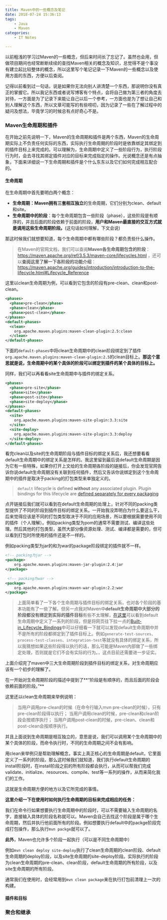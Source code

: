 ```yaml
---
title: Maven中的一些概念及笔记
date: 2018-07-24 15:36:13
tags:
    - Java
    - Maven
categories:
    - IT Notes

---
```


以前粗浅的学习过Maven的一些概念，但后来时间长了忘记了。虽然也会用，但做项目期间也经常断断续续的查找Maven相关的概念及知识，总觉得不是个事没有建立起比较整体的概念，所以这里写个笔记记录一下Maven的一些概念以及使用方面的东西，方便以后查阅。

<!-- more -->

记得以前看到过一句话，说是如果你无法向别人讲清楚一个东西，那说明你没有真正的掌握它。所以我记东西或者说写博客有个特点，会将自己做为第三者的角度去对待，一方面是为了记录下来能让自己以后一个参考，一方面也是为了想让自己和别人理解这个东西，所以文章可能写的有些唠叨，因为记录了一些在了解过程中的疑问及想法，毕竟学习的时候总有点好奇心不是。

### Maven生命周期和插件

在开始之前先说明一下，Maven的生命周期和插件是两个东西，Maven的生命周期实际上不负责任何实际的东西，实际执行生命周期的阶段时是依靠绑定其绑定到的插件目标上来完成的。可以理解为，生命周期中定义了一些阶段行为，执行阶段行为时，会去寻找其绑定插件对应的目标来完成指定的操作。光说概念还是有点抽象，下面来详细说一下生命周期和插件是个什么东东以及它们如何完成相互配合的。



#### 生命周期

在生命周期中首先要明白两个概念：

- **生命周期：**Maven拥有三套**相互独立**的生命周期，它们分别为clean、default和site。
- **生命周期中的阶段**：每个生命周期包含一些阶段（phase），这些阶段是有顺序的，并且后面的阶段依赖于前面的阶段，**用户和Maven最直接的交互方式就是调用这些生命周期阶段。**(这句话如何理解，下文会说)

那这时候我们就想要知道，每个生命周期中都有哪些阶段？都负责些什么操作。

> 在Maven的官网文档，我们可以查阅**Maven各生命周期包含的阶段**：https://maven.apache.org/ref/3.5.3/maven-core/lifecycles.html ，还可以**查阅这里了解一下各阶段的功能介绍**：https://maven.apache.org/guides/introduction/introduction-to-the-lifecycle.html#Lifecycle_Reference



这里以clean生命周期为例，可以看到它包含的阶段有pre-clean、clean和post-clean。

```Xml
<phases>
  <phase>pre-clean</phase>
  <phase>clean</phase>
  <phase>post-clean</phase>
</phases>
<default-phases>
  <clean>
    org.apache.maven.plugins:maven-clean-plugin:2.5:clean
  </clean>
</default-phases>
```

下面的`default-phases`中将clean生命周期中的clean阶段绑定到了插件`org.apache.maven.plugins:maven-clean-plugin:2.5`的clean目标上。**那这个意思就是说，生命周期中的某个具体的阶段可以绑定到插件的某个具体的目标上。**

同样，我们可以再看看site生命周期中与插件的绑定关系。

```xml
<phases>
  <phase>pre-site</phase>
  <phase>site</phase>
  <phase>post-site</phase>
  <phase>site-deploy</phase>
</phases>
<default-phases>
  <site>
    org.apache.maven.plugins:maven-site-plugin:3.3:site
  </site>
  <site-deploy>
    org.apache.maven.plugins:maven-site-plugin:3.3:deploy
  </site-deploy>
</default-phases>
```

看完clean以及site的生命周期阶段与插件目标的绑定关系后，我还想要看看default生命周期中的绑定关系是怎样的。我这里留到最后说default生命周期是因为它有一些特殊，如果你打开上文给的生命周期各阶段的链接后，你会发现官网告诉你说default生命周期没有关联到任何插件，然后又告诉你说绑定到这个生命周期中的插件是取决于packing的打包类型来单独定义的。

> `default` lifecycle is defined **without** any associated plugin. Plugin bindings for this lifecycle are [defined separately for every packaging](https://maven.apache.org/ref/3.5.3/maven-core/default-bindings.html)

点开链接后我们就可以看到在default生命周期的处理上，针对不同的packing类型提供了不同的阶段到插件目标的绑定关系。一开始我没弄明白为什么要这么干，后来觉得应该是不同的打包类型取决于不同的应用场景，所以要根据需要使用不同的插件（个人理解）。例如packing类型为pom的通常不需要测试、编译这些处理。然后其他的打包类型，虽然大部分像资源处理、测试、编译都是需要的，但可以看到打包时所使用的插件还是不一样的。

例如packing类型为jar的和为war的package阶段绑定的插件就不一样。

```Xml
<!-- packing为jar -->
<package>
    org.apache.maven.plugins:maven-jar-plugin:2.4:jar
</package>
 
 <!-- packing为war -->
<package>
    org.apache.maven.plugins:maven-war-plugin:2.2:war
</package>
```


> 上面简单看了一下各个生命周期与插件目标的绑定关系，也对各个阶段的基本功能有了一些了解。但另一点我对Maven中**default生命周期中大部分的阶段都没有绑定到实际的插件目标**有些不太理解，[在这里](https://maven.apache.org/guides/introduction/introduction-to-the-lifecycle.html#Lifecycle_Reference)可以看到default生命周期中定义了一系列的阶段，但是将网页往下拉一点的[Built-in_Lifecycle_Bindings](https://maven.apache.org/guides/introduction/introduction-to-the-lifecycle.html#Built-in_Lifecycle_Bindings)中可以仔细看一下就可以发现default生命周期中并不是所有的阶段都绑定到了插件目标上。例如`generate-test-sources`、`process-test-classes`、`integration-test`等就没有具体的绑定关系，所以我猜想如果这些阶段得以执行的话，那么可能是Maven内部做了一些绑定处理，否则就是它们不会有实际的行为。，这点目前还需要进一步证实。



上面介绍完了maven中三大生命周期阶段到插件目标的绑定关系，对生命周期应该有一个初步的理解了。

在一开始对生命周期阶段的描述中提到了**“阶段是有顺序的，而且后面的阶段会依赖前面的阶段。”**

这里还以clean生命周期来举例说明：
> 当用户调用pre-clean的时候（在命令行输入mvn pre-clean的时候），只有pre-clean阶段得以执行；
> 当用户调用clean的时候，pre-clean和clean阶段会按顺序执行；
> 当用户调用post-clean的时候，pre-clean、clean和post-clean会按顺序执行。

并且上面说到生命周期是相互独立的，意思是说，我们可以调用某个生命周期中的某个具体的阶段，而命令执行时，不同的生命周期之间不会有影响。

用clean来举例只是帮助理解概念，事实上真正核心的生命周期是default，它里面定义了一系列的阶段。那么这时候我们就知道，我们执行default生命周期的install阶段时，在install阶段之前的所有阶段都会执行，从而可以帮我们完成validate、initialize、resources、compile、test等一系列的操作，从而来简化我们的工作。

这就是生命周期方便的地方以及它所完成的事情。



**这里介绍一下在使用时如何执行生命周期的目标来完成相应的任务：**

我们在命令行如果想要执行生命周期中的阶段时，可以不需要输入生命周期的名字，直接输入具体的阶段名称就可以。Maven会自己去找这个阶段是属于哪个生命周期，然后并执行他前面所有的阶段。例如想要执行default中的packge阶段完成打包操作，那么执行`mvn packge`就可以了。

**此外**，Maven也允许多个阶段一起执行（可以是不同生命周期中）

例如`mvn clean deploy site-deploy`执行了clean生命周期的clean阶段、default生命周期的deploy阶段，以及site生命周期的site-deploy阶段。实际执行的阶段为clean生命周期的pre-clean、clean阶段，default生命周期的所有阶段，以及site生命周期的所有阶段。

通常我们在使用时，会经常用到`mvn clean package`来在执行打包前清理上一次的构建。



#### 插件和目标





### 聚合和继承





